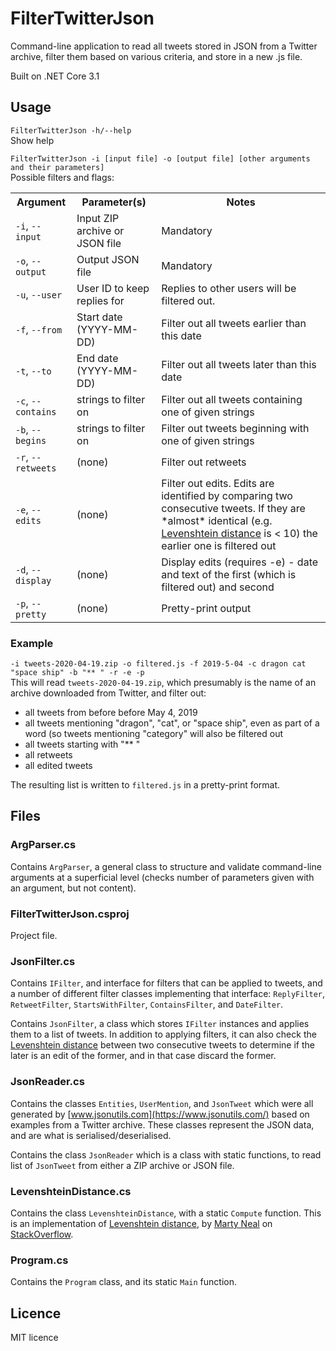 # FilterTwitterJson #
Command-line application to read all tweets stored in JSON from a Twitter archive, filter them based on various criteria, and store in a new .js file.

Built on .NET Core 3.1
## Usage ##
`FilterTwitterJson -h/--help`<br>
Show help

`FilterTwitterJson -i [input file] -o [output file] [other arguments and their parameters]`<br>
Possible filters and flags:
<table>
<tr><th>Argument</th><th>Parameter(s)</th><th>Notes</th></tr>
<tr><td><code>-i</code>, <code>--input</code></td><td>Input ZIP archive or JSON file</td><td>Mandatory</td></tr>
<tr><td><code>-o</code>, <code>--output</code></td><td>Output JSON file</td><td>Mandatory</td></tr>
<tr><td><code>-u</code>, <code>--user</code></td><td>User ID to keep replies for</td><td>Replies to other users will be filtered out.</td></tr>
<tr><td><code>-f</code>, <code>--from</code></td><td>Start date (YYYY-MM-DD)</td><td>Filter out all tweets earlier than this date</td></tr>
<tr><td><code>-t</code>, <code>--to</code></td><td>End date (YYYY-MM-DD)</td><td>Filter out all tweets later than this date</td></tr>
<tr><td><code>-c</code>, <code>--contains</code></td><td>strings to filter on</td><td>Filter out all tweets containing one of given strings</td></tr>
<tr><td><code>-b</code>, <code>--begins</code></td><td>strings to filter on</td><td>Filter out tweets beginning with one of given strings</td></tr>
<tr><td><code>-r</code>, <code>--retweets</code></td><td>(none)</td><td>Filter out retweets</td></tr>
<tr><td><code>-e</code>, <code>--edits</code></td><td>(none)</td><td>Filter out edits. Edits are identified by comparing two consecutive tweets. If they are *almost* identical (e.g. <a href="https://en.wikipedia.org/wiki/Levenshtein_distance">Levenshtein distance</a> is < 10) the earlier one is filtered out</td></tr>
<tr><td><code>-d</code>, <code>--display</code></td><td>(none)</td><td>Display edits (requires -e) - date and text of the first (which is filtered out) and second</td></tr>
<tr><td><code>-p</code>, <code>--pretty</code></td><td>(none)</td><td>Pretty-print output</td></tr>
</table>

### Example ###
`-i tweets-2020-04-19.zip -o filtered.js -f 2019-5-04 -c dragon cat "space ship" -b "** " -r -e -p`<br>
This will read `tweets-2020-04-19.zip`, which presumably is the name of an archive downloaded from Twitter, and filter out:
* all tweets from before before May 4, 2019
* all tweets mentioning "dragon", "cat", or "space ship", even as part of a word (so tweets mentioning "category" will also be filtered out
* all tweets starting with "** "
* all retweets
* all edited tweets

The resulting list is written to `filtered.js` in a pretty-print format.

## Files ##
### ArgParser.cs ###
Contains `ArgParser`, a general class to structure and validate command-line arguments at a superficial level (checks number of parameters given with an argument, but not content).
### FilterTwitterJson.csproj ###
Project file.
### JsonFilter.cs ###
Contains `IFilter`, and interface for filters that can be applied to tweets, and a number of different filter classes implementing that interface: `ReplyFilter`, `RetweetFilter`, `StartsWithFilter`, `ContainsFilter`, and `DateFilter`.

Contains `JsonFilter`, a class which stores `IFilter` instances and applies them to a list of tweets. In addition to applying filters, it can also check the [Levenshtein distance](https://en.wikipedia.org/wiki/Levenshtein_distance) between two consecutive tweets to determine if the later is an edit of the former, and in that case discard the former.
### JsonReader.cs ###
Contains the classes `Entities`, `UserMention`, and `JsonTweet` which were all generated by [www.jsonutils.com](https://www.jsonutils.com/) based on examples from a Twitter archive. These classes represent the JSON data, and are what is serialised/deserialised.

Contains the class `JsonReader` which is a class with static functions, to read list of `JsonTweet` from either a ZIP archive or JSON file.
### LevenshteinDistance.cs ###
Contains the class `LevenshteinDistance`, with a static `Compute` function. This is an implementation of [Levenshtein distance](https://en.wikipedia.org/wiki/Levenshtein_distance), by [Marty Neal](https://stackoverflow.com/users/255244/marty-neal) on [StackOverflow](https://stackoverflow.com/questions/6944056/c-sharp-compare-string-similarity#6944095).
### Program.cs ###
Contains the `Program` class, and its static `Main` function.
## Licence ##
MIT licence

